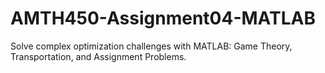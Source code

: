 # AMTH450-Assignment04-MATLAB
Solve complex optimization challenges with MATLAB: Game Theory, Transportation, and Assignment Problems.
